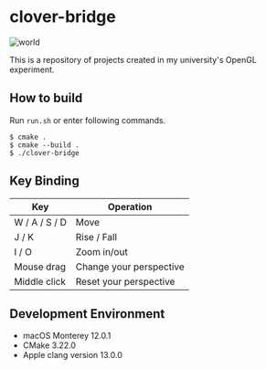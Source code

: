 # clover-bridge

![world](/Users/trpfrog/Projects/clover-bridge/world.png)

This is a repository of projects created in my university's OpenGL experiment.



## How to build

Run `run.sh` or enter following commands.

```
$ cmake .
$ cmake --build .
$ ./clover-bridge
```



## Key Binding

| Key           | Operation               |
| ------------- | ----------------------- |
| W / A / S / D | Move                    |
| J / K         | Rise / Fall             |
| I / O         | Zoom in/out             |
| Mouse drag    | Change your perspective |
| Middle click  | Reset your perspective  |



## Development Environment

- macOS Monterey 12.0.1
- CMake 3.22.0
- Apple clang version 13.0.0
